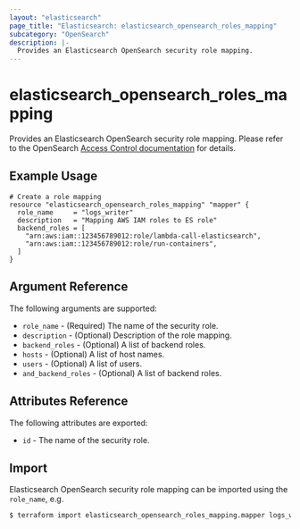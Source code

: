```yaml
---
layout: "elasticsearch"
page_title: "Elasticsearch: elasticsearch_opensearch_roles_mapping"
subcategory: "OpenSearch"
description: |-
  Provides an Elasticsearch OpenSearch security role mapping.
---
```


# elasticsearch_opensearch_roles_mapping

Provides an Elasticsearch OpenSearch security role mapping.
Please refer to the OpenSearch [Access Control documentation][1] for details.

## Example Usage

```hcl
# Create a role mapping
resource "elasticsearch_opensearch_roles_mapping" "mapper" {
  role_name     = "logs_writer"
  description   = "Mapping AWS IAM roles to ES role"
  backend_roles = [
    "arn:aws:iam::123456789012:role/lambda-call-elasticsearch",
    "arn:aws:iam::123456789012:role/run-containers",
  ]
}
```

## Argument Reference

The following arguments are supported:

* `role_name` -
    (Required) The name of the security role.
* `description` -
    (Optional) Description of the role mapping.
* `backend_roles` -
    (Optional) A list of backend roles.
* `hosts` -
    (Optional) A list of host names.
* `users` -
    (Optional) A list of users.
* `and_backend_roles` -
    (Optional) A list of backend roles.

## Attributes Reference

The following attributes are exported:

* `id` -
    The name of the security role.

## Import

Elasticsearch OpenSearch security role mapping can be imported using the `role_name`, e.g.

```sh
$ terraform import elasticsearch_opensearch_roles_mapping.mapper logs_writer
```

<!-- External links -->
[1]: https://opendistro.github.io/for-elasticsearch-docs/docs/security/access-control/
